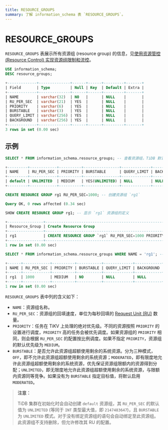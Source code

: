 ```yaml
---
title: RESOURCE_GROUPS
summary: 了解 information_schema 表 `RESOURCE_GROUPS`。
---
```


# RESOURCE_GROUPS

`RESOURCE_GROUPS` 表展示所有资源组 (resource group) 的信息，见[使用资源管控 (Resource Control) 实现资源组限制和流控](/tidb-resource-control-ru-groups.md)。

```sql
USE information_schema;
DESC resource_groups;
```

```sql
+-------------+--------------+------+------+---------+-------+
| Field       | Type         | Null | Key  | Default | Extra |
+-------------+--------------+------+------+---------+-------+
| NAME        | varchar(32)  | NO   |      | NULL    |       |
| RU_PER_SEC  | varchar(21)  | YES  |      | NULL    |       |
| PRIORITY    | varchar(6)   | YES  |      | NULL    |       |
| BURSTABLE   | varchar(3)   | YES  |      | NULL    |       |
| QUERY_LIMIT | varchar(256) | YES  |      | NULL    |       |
| BACKGROUND  | varchar(256) | YES  |      | NULL    |       |
+-------------+--------------+------+------+---------+-------+
3 rows in set (0.00 sec)
```

## 示例

```sql
SELECT * FROM information_schema.resource_groups; -- 查看资源组，TiDB 默认预置 `default` 资源组
```

```sql
+---------+------------+----------+----------------+-------------+------------+
| NAME    | RU_PER_SEC | PRIORITY | BURSTABLE      | QUERY_LIMIT | BACKGROUND |
+---------+------------+----------+----------------+-------------+------------+
| default | UNLIMITED  | MEDIUM   | YES(UNLIMITED) | NULL        | NULL       |
+---------+------------+----------+----------------+-------------+------------+
```

```sql
CREATE RESOURCE GROUP rg1 RU_PER_SEC=1000; -- 创建资源组 `rg1`
```

```sql
Query OK, 0 rows affected (0.34 sec)
```

```sql
SHOW CREATE RESOURCE GROUP rg1; -- 显示 `rg1` 资源组的定义
```

```sql
+----------------+---------------------------------------------------------------+
| Resource_Group | Create Resource Group                                         |
+----------------+---------------------------------------------------------------+
| rg1            | CREATE RESOURCE GROUP `rg1` RU_PER_SEC=1000 PRIORITY="MEDIUM" |
+----------------+---------------------------------------------------------------+
1 row in set (0.00 sec)
```

```sql
SELECT * FROM information_schema.resource_groups WHERE NAME = 'rg1'; -- 查看资源组 `rg1`
```

```sql
+------+------------+----------+-----------+-------------+------------+
| NAME | RU_PER_SEC | PRIORITY | BURSTABLE | QUERY_LIMIT | BACKGROUND |
+------+------------+----------+-----------+-------------+------------+
| rg1  | 1000       | MEDIUM   | NO        | NULL        | NULL       |
+------+------------+----------+-----------+-------------+------------+
1 row in set (0.00 sec)
```

`RESOURCE_GROUPS` 表中列的含义如下：

* `NAME`：资源组名称。
* `RU_PER_SEC`：资源组的回填速度，单位为每秒回填的 [Request Unit (RU)](/tidb-resource-control-ru-groups.md#什么是-request-unit-ru) 数量。
* `PRIORITY`：任务在 TiKV 上处理的绝对优先级。不同的资源按照 `PRIORITY` 的设置进行调度，`PRIORITY` 高的任务会被优先调度。如果资源组的 `PRIORITY` 相同，则会根据 `RU_PER_SEC` 的配置按比例调度。如果不指定 `PRIORITY`，资源组的默认优先级为 `MEDIUM`。
* `BURSTABLE`：是否允许此资源组超额使用剩余的系统资源。分为三种模式，`OFF`，即不允许此资源组超额使用剩余的系统资源；`MODERATED`，即有限度地允许此资源组超额使用剩余的系统资源，优先保证资源组限额内的资源得到分配；`UNLIMITED`，即无限度地允许此资源组超额使用剩余的系统资源，与限额内资源同等竞争。如果没有为 `BURSTABLE` 指定目标值，将默认启用 `MODERATED`。

> **注意：**
>
> TiDB 集群在初始化时会自动创建 `default` 资源组，其 `RU_PER_SEC` 的默认值为 `UNLIMITED` (等同于 `INT` 类型最大值，即 `2147483647`)，且 `BURSTABLE` 为 `UNLIMITED` 模式。对于没有绑定资源组的语句会自动绑定至此资源组。此资源组不支持删除，但允许修改其 RU 的配置。

